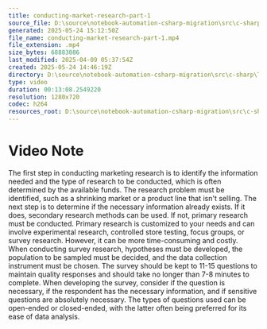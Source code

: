 ```yaml
---
title: conducting-market-research-part-1
source_file: D:\source\notebook-automation-csharp-migration\src\c-sharp\TestVideos\conducting-market-research-part-1.mp4
generated: 2025-05-24 15:12:50Z
file_name: conducting-market-research-part-1.mp4
file_extension: .mp4
size_bytes: 68883086
last_modified: 2025-04-09 05:37:54Z
created: 2025-05-24 14:46:19Z
directory: D:\source\notebook-automation-csharp-migration\src\c-sharp\TestVideos
type: video
duration: 00:13:08.2549220
resolution: 1280x720
codec: h264
resources_root: D:\source\notebook-automation-csharp-migration\src\c-sharp\TestVideos
---
```

# Video Note

The first step in conducting marketing research is to identify the information needed and the type of research to be conducted, which is often determined by the available funds. The research problem must be identified, such as a shrinking market or a product line that isn't selling. The next step is to determine if the necessary information already exists. If it does, secondary research methods can be used. If not, primary research must be conducted. Primary research is customized to your needs and can involve experimental research, controlled store testing, focus groups, or survey research. However, it can be more time-consuming and costly. When conducting survey research, hypotheses must be developed, the population to be sampled must be decided, and the data collection instrument must be chosen. The survey should be kept to 11-15 questions to maintain quality responses and should take no longer than 7-8 minutes to complete. When developing the survey, consider if the question is necessary, if the respondent has the necessary information, and if sensitive questions are absolutely necessary. The types of questions used can be open-ended or closed-ended, with the latter often being preferred for its ease of data analysis.